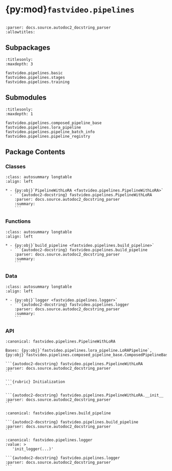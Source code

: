 # {py:mod}`fastvideo.pipelines`

```{py:module} fastvideo.pipelines
```

```{autodoc2-docstring} fastvideo.pipelines
:parser: docs.source.autodoc2_docstring_parser
:allowtitles:
```

## Subpackages

```{toctree}
:titlesonly:
:maxdepth: 3

fastvideo.pipelines.basic
fastvideo.pipelines.stages
fastvideo.pipelines.training
```

## Submodules

```{toctree}
:titlesonly:
:maxdepth: 1

fastvideo.pipelines.composed_pipeline_base
fastvideo.pipelines.lora_pipeline
fastvideo.pipelines.pipeline_batch_info
fastvideo.pipelines.pipeline_registry
```

## Package Contents

### Classes

````{list-table}
:class: autosummary longtable
:align: left

* - {py:obj}`PipelineWithLoRA <fastvideo.pipelines.PipelineWithLoRA>`
  - ```{autodoc2-docstring} fastvideo.pipelines.PipelineWithLoRA
    :parser: docs.source.autodoc2_docstring_parser
    :summary:
    ```
````

### Functions

````{list-table}
:class: autosummary longtable
:align: left

* - {py:obj}`build_pipeline <fastvideo.pipelines.build_pipeline>`
  - ```{autodoc2-docstring} fastvideo.pipelines.build_pipeline
    :parser: docs.source.autodoc2_docstring_parser
    :summary:
    ```
````

### Data

````{list-table}
:class: autosummary longtable
:align: left

* - {py:obj}`logger <fastvideo.pipelines.logger>`
  - ```{autodoc2-docstring} fastvideo.pipelines.logger
    :parser: docs.source.autodoc2_docstring_parser
    :summary:
    ```
````

### API

````{py:class} PipelineWithLoRA(*args, **kwargs)
:canonical: fastvideo.pipelines.PipelineWithLoRA

Bases: {py:obj}`fastvideo.pipelines.lora_pipeline.LoRAPipeline`, {py:obj}`fastvideo.pipelines.composed_pipeline_base.ComposedPipelineBase`

```{autodoc2-docstring} fastvideo.pipelines.PipelineWithLoRA
:parser: docs.source.autodoc2_docstring_parser
```

```{rubric} Initialization
```

```{autodoc2-docstring} fastvideo.pipelines.PipelineWithLoRA.__init__
:parser: docs.source.autodoc2_docstring_parser
```

````

````{py:function} build_pipeline(fastvideo_args: fastvideo.fastvideo_args.FastVideoArgs, pipeline_type: fastvideo.pipelines.pipeline_registry.PipelineType | str = PipelineType.BASIC) -> fastvideo.pipelines.PipelineWithLoRA
:canonical: fastvideo.pipelines.build_pipeline

```{autodoc2-docstring} fastvideo.pipelines.build_pipeline
:parser: docs.source.autodoc2_docstring_parser
```
````

````{py:data} logger
:canonical: fastvideo.pipelines.logger
:value: >
   'init_logger(...)'

```{autodoc2-docstring} fastvideo.pipelines.logger
:parser: docs.source.autodoc2_docstring_parser
```

````
